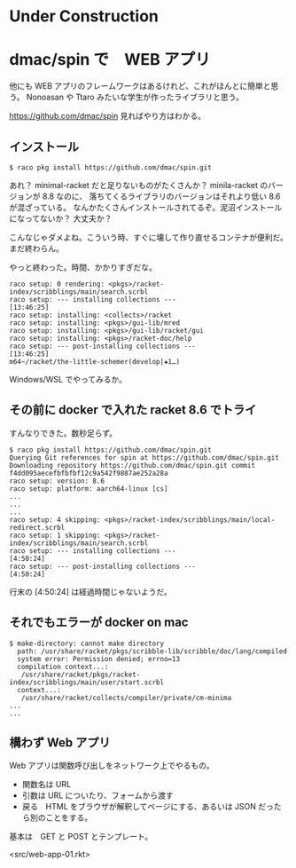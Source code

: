 # Under Construction

# dmac/spin で　WEB アプリ

他にも WEB アプリのフレームワークはあるけれど、これがほんとに簡単と思う。
Nonoasan や Ttaro みたいな学生が作ったライブラリと思う。

<https://github.com/dmac/spin> 見ればやり方はわかる。

## インストール

    $ raco pkg install https://github.com/dmac/spin.git

あれ？ minimal-racket だと足りないものがたくさんか？
minila-racket のバージョンが 8.8 なのに、
落ちてくるライブラリのバージョンはそれより低い 8.6 が混ざっている。
なんかたくさんインストールされてるぞ。泥沼インストールになってないか？
大丈夫か？

こんなじゃダメよね。こういう時、すぐに壊して作り直せるコンテナが便利だ。
まだ終わらん。

やっと終わった。時間、かかりすぎだな。

```
raco setup: 0 rendering: <pkgs>/racket-index/scribblings/main/search.scrbl
raco setup: --- installing collections ---                         [13:46:25]
raco setup: installing: <collects>/racket
raco setup: installing: <pkgs>/gui-lib/mred
raco setup: installing: <pkgs>/gui-lib/racket/gui
raco setup: installing: <pkgs>/racket-doc/help
raco setup: --- post-installing collections ---                    [13:46:25]
m64~/racket/the-little-schemer(develop|✚1…)
```

Windows/WSL でやってみるか。

## その前に docker で入れた racket 8.6 でトライ

すんなりできた。数秒足らず。

```
$ raco pkg install https://github.com/dmac/spin.git
Querying Git references for spin at https://github.com/dmac/spin.git
Downloading repository https://github.com/dmac/spin.git commit f4dd095aecefbfbfbf12c9a542f9887ae252a28a
raco setup: version: 8.6
raco setup: platform: aarch64-linux [cs]
...
...
...
raco setup: 4 skipping: <pkgs>/racket-index/scribblings/main/local-redirect.scrbl
raco setup: 1 skipping: <pkgs>/racket-index/scribblings/main/search.scrbl
raco setup: --- installing collections ---                         [4:50:24]
raco setup: --- post-installing collections ---                    [4:50:24]
```

行末の [4:50:24] は経過時間じゃないようだ。

## それでもエラーが docker on mac

```
$ make-directory: cannot make directory
  path: /usr/share/racket/pkgs/scribble-lib/scribble/doc/lang/compiled
  system error: Permission denied; errno=13
  compilation context...:
   /usr/share/racket/pkgs/racket-index/scribblings/main/user/start.scrbl
  context...:
   /usr/share/racket/collects/compiler/private/cm-minima
...
...
```

## 構わず Web アプリ

Web アプリは関数呼び出しをネットワーク上でやるもの。

* 関数名は URL
* 引数は URL についたり、フォームから渡す
* 戻る　HTML をブラウザが解釈してページにする、あるいは JSON だったら別のことをする。

基本は　GET と POST とテンプレート。

<src/web-app-01.rkt>
